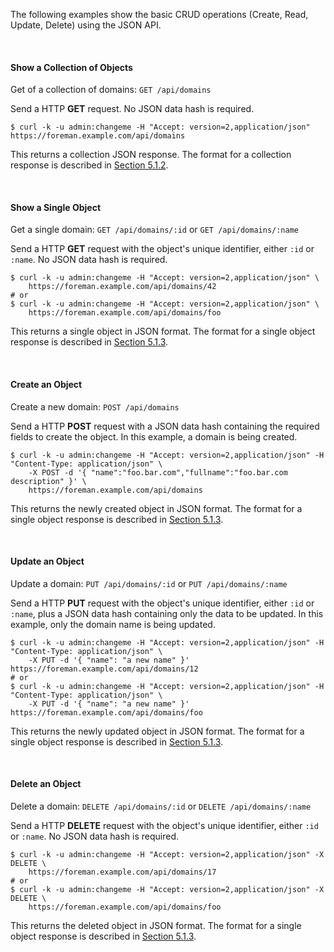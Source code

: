 The following examples show the basic CRUD operations (Create, Read, Update, Delete) using the JSON API.

&nbsp;

#### Show a Collection of Objects

Get of a collection of domains: `GET /api/domains`

Send a HTTP **GET** request. No JSON data hash is required.

    $ curl -k -u admin:changeme -H "Accept: version=2,application/json" https://foreman.example.com/api/domains

This returns a collection JSON response. The format for a collection response is described in [Section 5.1.2](manuals/{{page.version}}/index.html#5.1.2JSONResponseFormatforCollections).

&nbsp;

#### Show a Single Object

Get a single domain: `GET /api/domains/:id` or `GET /api/domains/:name`

Send a HTTP **GET** request with the object's unique identifier, either `:id` or `:name`. No JSON data hash is required.

    $ curl -k -u admin:changeme -H "Accept: version=2,application/json" \
        https://foreman.example.com/api/domains/42
    # or
    $ curl -k -u admin:changeme -H "Accept: version=2,application/json" \
        https://foreman.example.com/api/domains/foo

This returns a single object in JSON format. The format for a single object response is described in [Section 5.1.3](manuals/{{page.version}}/index.html#5.1.3JSONResponseFormatforSingleObjects).

&nbsp;

#### Create an Object

Create a new domain: `POST /api/domains`

Send a HTTP **POST** request with a JSON data hash containing the required fields to create the object. In this example, a domain is being created.

    $ curl -k -u admin:changeme -H "Accept: version=2,application/json" -H "Content-Type: application/json" \
        -X POST -d '{ "name":"foo.bar.com","fullname":"foo.bar.com description" }' \
        https://foreman.example.com/api/domains

This returns the newly created object in JSON format. The format for a single object response is described in [Section 5.1.3](manuals/{{page.version}}/index.html#5.1.3JSONResponseFormatforSingleObjects).

&nbsp;

#### Update an Object

Update a domain: `PUT /api/domains/:id` or `PUT /api/domains/:name`

Send a HTTP **PUT** request with the object's unique identifier, either `:id` or `:name`, plus a JSON data hash containing only the data to be updated. In this example, only the domain name is being updated.

    $ curl -k -u admin:changeme -H "Accept: version=2,application/json" -H "Content-Type: application/json" \
        -X PUT -d '{ "name": "a new name" }' https://foreman.example.com/api/domains/12
    # or
    $ curl -k -u admin:changeme -H "Accept: version=2,application/json" -H "Content-Type: application/json" \
        -X PUT -d '{ "name": "a new name" }' https://foreman.example.com/api/domains/foo

This returns the newly updated object in JSON format. The format for a single object response is described in [Section 5.1.3](manuals/{{page.version}}/index.html#5.1.3JSONResponseFormatforSingleObjects).

&nbsp;

#### Delete an Object

Delete a domain: `DELETE /api/domains/:id` or `DELETE /api/domains/:name`

Send a HTTP **DELETE** request with the object's unique identifier, either `:id` or `:name`. No JSON data hash is required.

    $ curl -k -u admin:changeme -H "Accept: version=2,application/json" -X DELETE \
        https://foreman.example.com/api/domains/17
    # or
    $ curl -k -u admin:changeme -H "Accept: version=2,application/json" -X DELETE \
        https://foreman.example.com/api/domains/foo

This returns the deleted object in JSON format. The format for a single object response is described in [Section 5.1.3](manuals/{{page.version}}/index.html#5.1.3JSONResponseFormatforSingleObjects).
